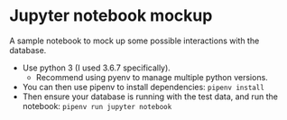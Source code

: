 # Jupyter notebook mockup

A sample notebook to mock up some possible interactions with the database.

* Use python 3 (I used 3.6.7 specifically).
  * Recommend using pyenv to manage multiple python versions.
* You can then use pipenv to install dependencies: `pipenv install`
* Then ensure your database is running with the test data, and run the notebook: `pipenv run jupyter notebook` 
